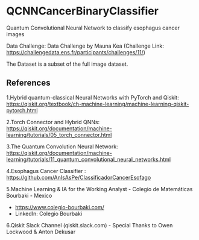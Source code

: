# QCNNCancerBinaryClassifier

Quantum Convolutional Neural Network to classify esophagus cancer images

Data Challenge: Data Challenge by Mauna Kea (Challenge Link: https://challengedata.ens.fr/participants/challenges/11/)

The Dataset is a subset of the full image dataset.

## References

1.Hybrid quantum-classical Neural Networks with PyTorch and Qiskit: https://qiskit.org/textbook/ch-machine-learning/machine-learning-qiskit-pytorch.html

2.Torch Connector and Hybrid QNNs: https://qiskit.org/documentation/machine-learning/tutorials/05_torch_connector.html

3.The Quantum Convolution Neural Network: https://qiskit.org/documentation/machine-learning/tutorials/11_quantum_convolutional_neural_networks.html

4.Esophagus Cancer Classifier : https://github.com/AnIsAsPe/ClassificadorCancerEsofago

5.Machine Learning & IA for the Working Analyst - Colegio de Matemáticas Bourbaki - Mexico
- https://www.colegio-bourbaki.com/
- LinkedIn: Colegio Bourbaki

6.Qiskit Slack Channel (qiskit.slack.com) - Special Thanks to Owen Lockwood & Anton Dekusar

